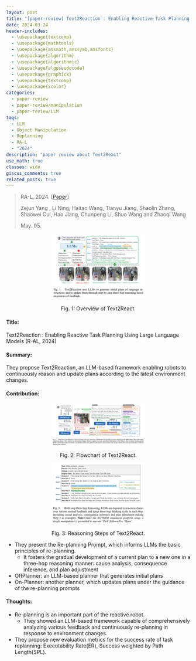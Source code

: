 ```yaml
---
layout: post
title: "[paper-review] Text2Reaction : Enabling Reactive Task Planning Using Large Language Models"
date: 2024-03-24
header-includes:
  - \usepackage{textcomp}
  - \usepackage{mathtools}
  - \usepackage{amsmath,amssymb,amsfonts}
  - \usepackage{algorithm}
  - \usepackage{algorithmic}
  - \usepackage{algpseudocode}
  - \usepackage{graphicx}
  - \usepackage{textcomp}
  - \usepackage{xcolor}
categories:
  - paper-review
  - paper-review/manipulation
  - paper-review/LLM
tags:
  - LLM
  - Object Manipulation
  - Replanning
  - RA-L
  - "2024"
description: "paper review about Text2React"
use_math: true
classes: wide
giscus_comments: true
related_posts: true
---
```


> RA-L, 2024. [[Paper](https://ieeexplore.ieee.org/document/10452794)]
>
> Zejun Yang , Li Ning, Haitao Wang, Tianyu Jiang, Shaolin Zhang, Shaowei Cui, Hao Jiang, Chunpeng Li, Shuo Wang and Zhaoqi Wang
>
> May. 05.

<div align="center">
  <img src="/assets/img/text2react/overview.png" width="50%">
  <p>Fig. 1: Overview of Text2React.</p>
</div>

#### Title:

Text2Reaction : Enabling Reactive Task Planning Using Large Language Models (R-AL, 2024)

#### Summary:

They propose Text2Reaction, an LLM-based framework enabling robots to continuously reason and update plans according to the latest environment changes.

#### Contribution:

<div align="center">
  <img src="/assets/img/text2react/flowchart.png" width="50%">
  <p>Fig. 2: Flowchart of Text2React.</p>
</div>

<div align="center">
  <img src="/assets/img/text2react/reasoning-step.png" width="50%">
  <p>Fig. 3: Reasoning Steps of Text2React.</p>
</div>

- They present the Re-planning Prompt, which informs LLMs the basic principles of re-planning.
  - It fosters the gradual development of a current plan to a new one in a three-hop reasoning manner: cause analysis, consequence inference, and plan adjustment
- OffPlanner: an LLM-based planner that generates initial plans
- On-Planner: another planner, which updates plans under the guidance of the re-planning prompts

#### Thoughts:

- Re-planning is an important part of the reactive robot.
  - They showed an LLM-based framework capable of comprehensively analyzing various feedback and continuously re-planning in response to environment changes.
- They propose new evaluation metrics for the success rate of task replanning: Executability Rate(ER), Success weighted by Path Length(SPL).
